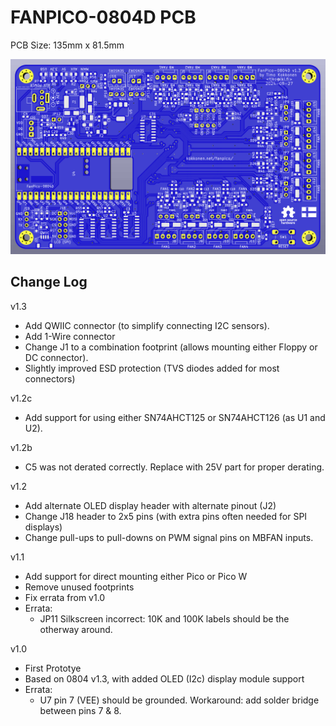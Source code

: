 # FANPICO-0804D PCB

PCB Size: 135mm x 81.5mm

![PCB Render](board.png)

## Change Log

v1.3
- Add QWIIC connector (to simplify connecting I2C sensors).
- Add 1-Wire connector
- Change J1 to a combination footprint (allows mounting either Floppy or DC connector).
- Slightly improved ESD protection (TVS diodes added for most connectors)

v1.2c
- Add support for using either SN74AHCT125 or SN74AHCT126 (as U1 and U2).

v1.2b
- C5 was not derated correctly. Replace with 25V part for proper derating.

v1.2
- Add alternate OLED display header with alternate pinout (J2)
- Change J18 header to 2x5 pins (with extra pins often needed for SPI displays)
- Change pull-ups to pull-downs on PWM signal pins on MBFAN inputs.

v1.1
- Add support for direct mounting either Pico or Pico W
- Remove unused footprints
- Fix errata from v1.0
- Errata:
  - JP11 Silkscreen incorrect: 10K and 100K labels should be the otherway around.

v1.0 
- First Prototye
- Based on 0804 v1.3, with added OLED (I2c) display module support
- Errata:
  - U7 pin 7 (VEE) should be grounded.
    Workaround: add solder bridge between pins 7 & 8.

